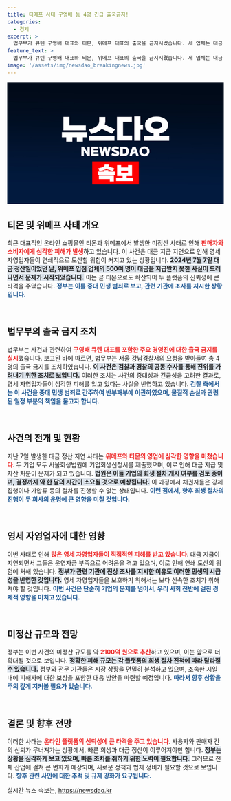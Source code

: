 ```yaml
---
title: 티메프 사태 구영배 등 4명 긴급 출국금지!
categories:
  - 경제
excerpt: >
  법무부가 큐텐 구영배 대표와 티몬, 위메프 대표의 출국을 금지시켰습니다. 세 업체는 대금 미정산으로 인해 자영업자 피해가 커지고 있어, 검찰과 경찰의 조사도 본격화되고 있습니다. 소비자와 판매자 모두가 주목해야 할 긴박한 상황입니다!
feature_text: >
  법무부가 큐텐 구영배 대표와 티몬, 위메프 대표의 출국을 금지시켰습니다. 세 업체는 대금 미정산으로 인해 자영업자 피해가 커지고 있어, 검찰과 경찰의 조사도 본격화되고 있습니다. 소비자와 판매자 모두가 주목해야 할 긴박한 상황입니다!
image: '/assets/img/newsdao_breakingnews.jpg'
---
```


<p><img src="/assets/img/newsdao_breakingnews.jpg" alt="cryptoinkorea 속보" /></p>

<h2 data-ke-size="size26">티몬 및 위메프 사태 개요</h2>

<p data-ke-size="size16">최근 대표적인 온라인 쇼핑몰인 티몬과 위메프에서 발생한 미정산 사태로 인해 <b><span style="color: #ee2323;">판매자와 소비자에게 심각한 피해가 발생</span></b>하고 있습니다. 이 사건은 대금 지급 지연으로 인해 영세 자영업자들이 연쇄적으로 도산할 위험이 커지고 있는 상황입니다. <b><span style="background-color: #21538527;">2024년 7월 7일 대금 정산일이었던 날, 위메프 입점 업체의 500여 명이 대금을 지급받지 못한 사실이 드러나면서 문제가 시작되었습니다.</span></b> 이는 곧 티몬으로도 확산되어 두 플랫폼의 신뢰성에 큰 타격을 주었습니다. <b><span style="color: #1a5490;">정부는 이를 중대 민생 범죄로 보고, 관련 기관에 조사를 지시한 상황입니다.</span></b></p>

<p data-ke-size="size16">&nbsp;</p>

<h2 data-ke-size="size26">법무부의 출국 금지 조치</h2>

<p data-ke-size="size16">법무부는 사건과 관련하여 <b><span style="color: #ee2323;">구영배 큐텐 대표를 포함한 주요 경영진에 대한 출국 금지를 실시</span></b>했습니다. 보고된 바에 따르면, 법무부는 서울 강남경찰서의 요청을 받아들여 총 4명의 출국 금지를 조치하였습니다. <b><span style="background-color: #21538527;">이 사건은 검찰과 경찰의 공동 수사를 통해 진위를 가려내기 위한 조치로 보입니다.</span></b> 이러한 조치는 사건의 중대성과 긴급성을 고려한 결과로, 영세 자영업자들이 심각한 피해를 입고 있다는 사실을 반영하고 있습니다. <b><span style="color: #1a5490;">검찰 측에서는 이 사건을 중대 민생 범죄로 간주하여 반부패부에 이관하였으며, 물질적 손실과 관련된 일정 부분의 책임을 묻고자 합니다.</span></b></p>

<p data-ke-size="size16">&nbsp;</p>

<h2 data-ke-size="size26">사건의 전개 및 현황</h2>

<p data-ke-size="size16">지난 7일 발생한 대금 정산 지연 사태는 <b><span style="color: #ee2323;">위메프와 티몬의 영업에 심각한 영향을 미쳤습니다</span></b>. 두 기업 모두 서울회생법원에 기업회생신청서를 제출했으며, 이로 인해 대금 지급 및 자산 처분이 문제가 되고 있습니다. <b><span style="background-color: #21538527;">법원은 이들 기업의 회생 절차 개시 여부를 검토 중이며, 결정까지 약 한 달의 시간이 소요될 것으로 예상됩니다.</span></b> 이 과정에서 채권자들은 강제 집행이나 가압류 등의 절차를 진행할 수 없는 상태입니다. <b><span style="color: #1a5490;">이런 점에서, 향후 회생 절차의 진행이 두 회사의 운명에 큰 영향을 미칠 것입니다.</span></b></p>

<p data-ke-size="size16">&nbsp;</p>

<h2 data-ke-size="size26">영세 자영업자에 대한 영향</h2>

<p data-ke-size="size16">이번 사태로 인해 <b><span style="color: #ee2323;">많은 영세 자영업자들이 직접적인 피해를 받고 있습니다</span></b>. 대금 지급이 지연되면서 그들은 운영자금 부족으로 어려움을 겪고 있으며, 이로 인해 연쇄 도산의 위험에 처해 있습니다. <b><span style="background-color: #21538527;">정부가 관련 기관에 진상 조사를 지시한 이유도 이러한 민생의 시급성을 반영한 것입니다.</span></b> 영세 자영업자들을 보호하기 위해서는 보다 신속한 조치가 취해져야 할 것입니다. <b><span style="color: #1a5490;">이번 사건은 단순히 기업의 문제를 넘어서, 우리 사회 전반에 걸친 경제적 영향을 미치고 있습니다.</span></b></p>

<p data-ke-size="size16">&nbsp;</p>

<h2 data-ke-size="size26">미정산 규모와 전망</h2>

<p data-ke-size="size16">정부는 이번 사건의 미정산 규모를 약 <b><span style="color: #ee2323;">2100억 원으로 추산</span></b>하고 있으며, 이는 앞으로 더 확대될 것으로 보입니다. <b><span style="background-color: #21538527;">정확한 피해 규모는 각 플랫폼의 회생 절차 진척에 따라 달라질 수 있습니다.</span></b> 정부와 전문 기관들은 시장 상황을 면밀히 분석하고 있으며, 조속한 시일 내에 피해자에 대한 보상을 포함한 대응 방안을 마련할 예정입니다. <b><span style="color: #1a5490;">따라서 향후 상황을 주의 깊게 지켜볼 필요가 있습니다.</span></b></p>

<p data-ke-size="size16">&nbsp;</p>

<h2 data-ke-size="size26">결론 및 향후 전망</h2>

<p data-ke-size="size16">이러한 사태는 <b><span style="color: #ee2323;">온라인 플랫폼의 신뢰성에 큰 타격을 주고 있습니다</span></b>. 사용자와 판매자 간의 신뢰가 무너져가는 상황에서, 빠른 회생과 대금 정산이 이루어져야만 합니다. <b><span style="background-color: #21538527;">정부는 상황을 심각하게 보고 있으며, 빠른 조치를 취하기 위한 노력이 필요합니다.</span></b> 그러므로 전체 산업에 걸쳐 큰 변화가 예상되며, 새로운 정책과 법제 정비가 필요할 것으로 보입니다. <b><span style="color: #1a5490;">향후 관련 사안에 대한 추적 및 규제 강화가 요구됩니다.</span></b></p>
실시간 뉴스 속보는, <a href="https://newsdao.kr" rel="dofollow">https://newsdao.kr</a>


